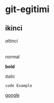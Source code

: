 # git-egitimi

## ikinci

###### altinci

normal

**bold**

*italic*

`code Example`

[google](http://google.com)

